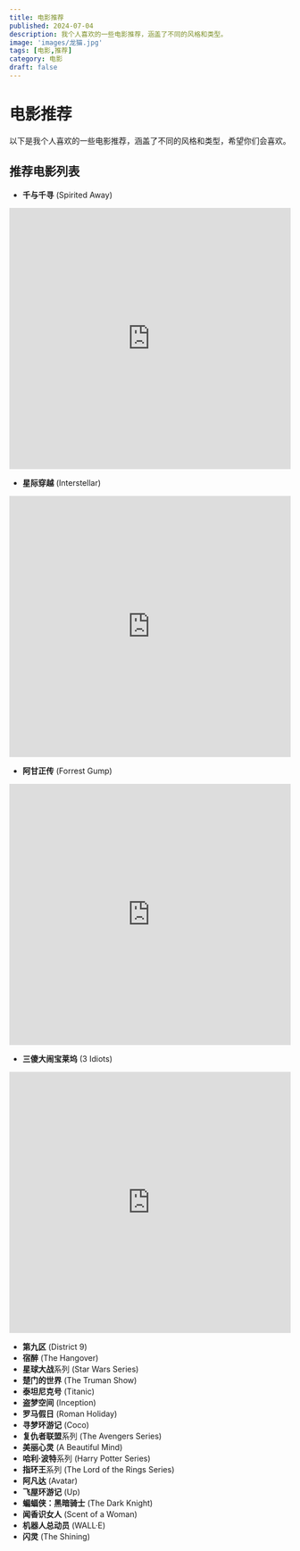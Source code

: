 ```yaml
---
title: 电影推荐
published: 2024-07-04
description: 我个人喜欢的一些电影推荐，涵盖了不同的风格和类型。
image: 'images/龙猫.jpg'
tags: [电影,推荐]
category: 电影
draft: false 
---
```


# 电影推荐

以下是我个人喜欢的一些电影推荐，涵盖了不同的风格和类型，希望你们会喜欢。

## 推荐电影列表
- **千与千寻** (Spirited Away)
<iframe width="100%" height="468" src="https://www.4kvm.net/movies/qieyuqixun" title="千与千寻" frameborder="0" allow="accelerometer; autoplay; clipboard-write; encrypted-media; gyroscope; picture-in-picture; web-share" allowfullscreen></iframe>

- **星际穿越** (Interstellar)
<iframe width="100%" height="468" src="https://www.4kvm.net/movies/xjcy" title="星际穿越" frameborder="0" allow="accelerometer; autoplay; clipboard-write; encrypted-media; gyroscope; picture-in-picture; web-share" allowfullscreen></iframe>

- **阿甘正传** (Forrest Gump)
<iframe width="100%" height="468" src="https://www.4kvm.net/movies/agzz" title="阿甘正传" frameborder="0" allow="accelerometer; autoplay; clipboard-write; encrypted-media; gyroscope; picture-in-picture; web-share" allowfullscreen></iframe>

- **三傻大闹宝莱坞** (3 Idiots)
<iframe width="100%" height="468" src="https://www.4kvm.net/movies/sansddblw" title="三傻大闹宝莱坞" frameborder="0" allow="accelerometer; autoplay; clipboard-write; encrypted-media; gyroscope; picture-in-picture; web-share" allowfullscreen></iframe>


- **第九区** (District 9)
- **宿醉** (The Hangover)
- **星球大战**系列 (Star Wars Series)
- **楚门的世界** (The Truman Show)
- **泰坦尼克号** (Titanic)
- **盗梦空间** (Inception)
- **罗马假日** (Roman Holiday)
- **寻梦环游记** (Coco)
- **复仇者联盟**系列 (The Avengers Series)
- **美丽心灵** (A Beautiful Mind)
- **哈利·波特**系列 (Harry Potter Series)
- **指环王**系列 (The Lord of the Rings Series)
- **阿凡达** (Avatar)
- **飞屋环游记** (Up)
- **蝙蝠侠：黑暗骑士** (The Dark Knight)
- **闻香识女人** (Scent of a Woman)
- **机器人总动员** (WALL·E)
- **闪灵** (The Shining)